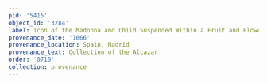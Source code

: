 ```yaml
---
pid: '5415'
object_id: '3284'
label: Icon of the Madonna and Child Suspended Within a Fruit and Flower Garland
provenance_date: '1666'
provenance_location: Spain, Madrid
provenance_text: Collection of the Alcazar
order: '0710'
collection: provenance
---
```

